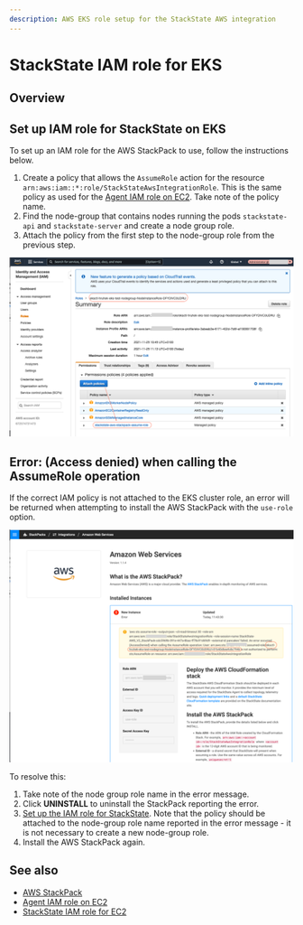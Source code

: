 ```yaml
---
description: AWS EKS role setup for the StackState AWS integration
---
```


# StackState IAM role for EKS

## Overview

## Set up IAM role for StackState on EKS

To set up an IAM role for the AWS StackPack to use, follow the instructions below.

1. Create a policy that allows the `AssumeRole` action for the resource `arn:aws:iam::*:role/StackStateAwsIntegrationRole`. This is the same policy as used for the [Agent IAM role on EC2](aws.md#iam-role-for-agent-on-ec2). Take note of the policy name.
2. Find the node-group that contains nodes running the pods `stackstate-api` and `stackstate-server` and create a node group role.
3. Attach the policy from the first step to the node-group role from the previous step.

![Policy for node group role](/.gitbook/assets/sts_on_eks_aws_stp_03.png)

## Error: (Access denied) when calling the AssumeRole operation

If the correct IAM policy is not attached to the EKS cluster role, an error will be returned when attempting to install the AWS StackPack with the `use-role` option.

![Failed AWS installation](/.gitbook/assets/sts_on_eks_aws_stp_01.png)

To resolve this:

1. Take note of the node group role name in the error message.
2. Click **UNINSTALL** to uninstall the StackPack reporting the error.
3. [Set up the IAM role for StackState](#set-up-iam-role-for-stackstate-on-eks). Note that the policy should be attached to the node-group role name reported in the error message - it is not necessary to create a new node-group role.
4. Install the AWS StackPack again.

## See also

* [AWS StackPack](/stackpacks/integrations/aws/aws.md)
* [Agent IAM role on EC2](aws.md#iam-role-for-agent-on-ec2)
* [StackState IAM role for EC2](/stackpacks/integrations/aws/aws-sts-ec2.md)
